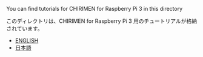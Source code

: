You can find tutorials for CHIRIMEN for Raspberry Pi 3 in this directory

このディレクトリは、CHIRIMEN for Raspberry Pi 3 用のチュートリアルが格納されています。
* [ENGLISH](en)
* [日本語](ja)
